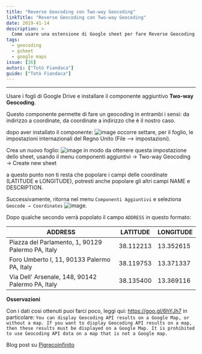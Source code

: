 ```yaml
---
title: "Reverse Geocoding con Two-way Geocoding"
linkTitle: "Reverse Geocoding con Two-way Geocoding"
date: 2019-41-14
description: >
  Come usare una estensione di Google sheet per fare Reverse Geocoding.
tags:
  - geocoding
  - gsheet
  - google maps
issue: [36]
autori: ["Totò Fiandaca"]
guide: ["Totò Fiandaca"]
---
```


---

Usare i fogli di Google Drive e installare il componente aggiuntivo **Two-way Geocoding**.

Questo componente permette di fare un geocoding in entrambi i sensi: da indirizzo a coordinate, da coordinate a indirizzo che è il nostro caso.

dopo aver installato il componente:
![image](https://user-images.githubusercontent.com/7631137/54376996-90c57d80-4684-11e9-83b8-4c289efda745.png)
occorre settare, per il foglio, le impostazioni internazionali del Regno Unito (File –> impostazioni).

Crea un nuovo foglio:
![image](https://user-images.githubusercontent.com/7631137/54377229-09c4d500-4685-11e9-8a09-838056f80b8a.png)
in modo da ottenere questa impostazione dello sheet, usando il menu componenti aggiuntivi → Two-way Geocoding → Create new sheet

a questo punto non ti resta che popolare i campi delle coordinate (LATITUDE e LONGITUDE), potresti anche popolare gli altri campi NAME e DESCRIPTION.

Successivamente, ritorna nel menu `Componenti Aggiuntivi` e seleziona `Geocode → Coordinates`
![image](https://user-images.githubusercontent.com/7631137/54380403-9ffbf980-468b-11e9-8d5e-de4cde60fb9f.png).

Dopo qualche secondo verrà popolato il campo `ADDRESS` in questo formato:

ADDRESS|LATITUDE|LONGITUDE
----|-------|-----
Piazza del Parlamento, 1, 90129 Palermo PA, Italy|38.112213|13.352615
Foro Umberto I, 11, 90133 Palermo PA, Italy|38.119753|13.371337
Via Dell' Arsenale, 148, 90142 Palermo PA, Italy|38.135400|13.369116

**Osservazioni**

Con i dati cosi ottenuti puoi farci poco, leggi qui: https://goo.gl/6hYJh7
in particolare:
`
You can display Geocoding API results on a Google Map, or without a map. If you want to display Geocoding API results on a map, then these results must be displayed on a Google Map. It is prohibited to use Geocoding API data on a map that is not a Google map.
`

Blog post su [Pigrecoinfinito](https://pigrecoinfinito.wordpress.com/2019/03/14/two-way-geocoding-con-gdrive-spreadsheet/)
